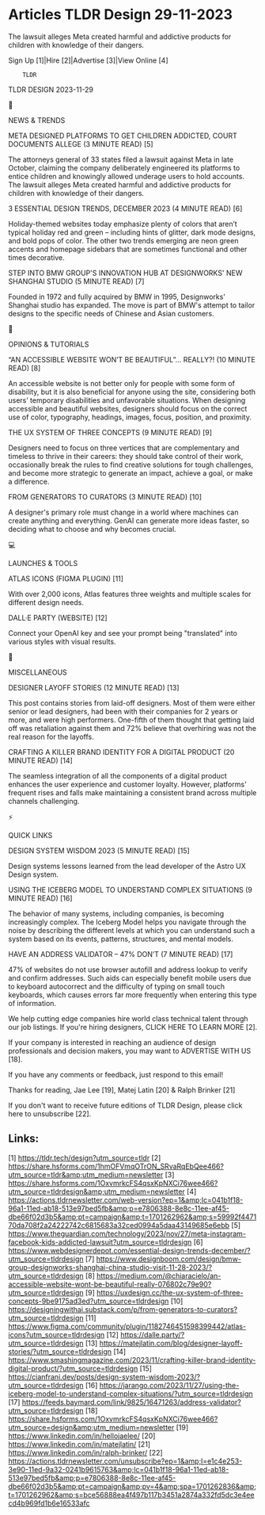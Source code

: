 # Articles TLDR Design 29-11-2023

The lawsuit alleges Meta created harmful and addictive products for
children with knowledge of their dangers.  

Sign Up [1]|Hire [2]|Advertise [3]|View Online [4] 

		TLDR 

TLDR DESIGN 2023-11-29

📱 

NEWS & TRENDS

 META DESIGNED PLATFORMS TO GET CHILDREN ADDICTED, COURT DOCUMENTS
ALLEGE (3 MINUTE READ) [5] 

 The attorneys general of 33 states filed a lawsuit against Meta in
late October, claiming the company deliberately engineered its
platforms to entice children and knowingly allowed underage users to
hold accounts. The lawsuit alleges Meta created harmful and addictive
products for children with knowledge of their dangers. 

 3 ESSENTIAL DESIGN TRENDS, DECEMBER 2023 (4 MINUTE READ) [6] 

 Holiday-themed websites today emphasize plenty of colors that
aren’t typical holiday red and green – including hints of glitter,
dark mode designs, and bold pops of color. The other two trends
emerging are neon green accents and homepage sidebars that are
sometimes functional and other times decorative. 

 STEP INTO BMW GROUP'S INNOVATION HUB AT DESIGNWORKS' NEW SHANGHAI
STUDIO (5 MINUTE READ) [7] 

 Founded in 1972 and fully acquired by BMW in 1995, Designworks'
Shanghai studio has expanded. The move is part of BMW's attempt to
tailor designs to the specific needs of Chinese and Asian customers. 

🚀 

OPINIONS & TUTORIALS

 “AN ACCESSIBLE WEBSITE WON’T BE BEAUTIFUL”… REALLY?! (10
MINUTE READ) [8] 

 An accessible website is not better only for people with some form of
disability, but it is also beneficial for anyone using the site,
considering both users’ temporary disabilities and unfavorable
situations. When designing accessible and beautiful websites,
designers should focus on the correct use of color, typography,
headings, images, focus, position, and proximity. 

 THE UX SYSTEM OF THREE CONCEPTS (9 MINUTE READ) [9] 

 Designers need to focus on three vertices that are complementary and
timeless to thrive in their careers: they should take control of their
work, occasionally break the rules to find creative solutions for
tough challenges, and become more strategic to generate an impact,
achieve a goal, or make a difference. 

 FROM GENERATORS TO CURATORS (3 MINUTE READ) [10] 

 A designer's primary role must change in a world where machines can
create anything and everything. GenAI can generate more ideas faster,
so deciding what to choose and why becomes crucial. 

💻 

LAUNCHES & TOOLS

 ATLAS ICONS (FIGMA PLUGIN) [11] 

 With over 2,000 icons, Atlas features three weights and multiple
scales for different design needs. 

 DALL·E PARTY (WEBSITE) [12] 

 Connect your OpenAI key and see your prompt being "translated" into
various styles with visual results. 

🎁 

MISCELLANEOUS

 DESIGNER LAYOFF STORIES (12 MINUTE READ) [13] 

 This post contains stories from laid-off designers. Most of them were
either senior or lead designers, had been with their companies for 2
years or more, and were high performers. One-fifth of them thought
that getting laid off was retaliation against them and 72% believe
that overhiring was not the real reason for the layoffs. 

 CRAFTING A KILLER BRAND IDENTITY FOR A DIGITAL PRODUCT (20 MINUTE
READ) [14] 

 The seamless integration of all the components of a digital product
enhances the user experience and customer loyalty. However, platforms'
frequent rises and falls make maintaining a consistent brand across
multiple channels challenging. 

⚡ 

QUICK LINKS

 DESIGN SYSTEM WISDOM 2023 (5 MINUTE READ) [15] 

 Design systems lessons learned from the lead developer of the Astro
UX Design system. 

 USING THE ICEBERG MODEL TO UNDERSTAND COMPLEX SITUATIONS (9 MINUTE
READ) [16] 

 The behavior of many systems, including companies, is becoming
increasingly complex. The Iceberg Model helps you navigate through the
noise by describing the different levels at which you can understand
such a system based on its events, patterns, structures, and mental
models. 

 HAVE AN ADDRESS VALIDATOR – 47% DON’T (7 MINUTE READ) [17] 

 47% of websites do not use browser autofill and address lookup to
verify and confirm addresses. Such aids can especially benefit mobile
users due to keyboard autocorrect and the difficulty of typing on
small touch keyboards, which causes errors far more frequently when
entering this type of information. 

 We help cutting edge companies hire world class technical talent
through our job listings. If you're hiring designers, CLICK HERE TO
LEARN MORE [2]. 

If your company is interested in reaching an audience of design
professionals and decision makers, you may want to ADVERTISE WITH US
[18]. 

If you have any comments or feedback, just respond to this email! 

Thanks for reading, 
Jae Lee [19], Matej Latin [20] & Ralph Brinker [21] 

If you don't want to receive future editions of TLDR Design,
please click here to unsubscribe [22]. 

 

Links:
------
[1] https://tldr.tech/design?utm_source=tldr
[2] https://share.hsforms.com/1hmOFVmqOTrON_SRvaRqEbQee466?utm_source=tldr&amp;utm_medium=newsletter
[3] https://share.hsforms.com/1OxvmrkcFS4qsxKpNXCi76wee466?utm_source=tldrdesign&amp;utm_medium=newsletter
[4] https://actions.tldrnewsletter.com/web-version?ep=1&amp;lc=041b1f18-96a1-11ed-ab18-513e97bed5fb&amp;p=e7806388-8e8c-11ee-af45-dbe66f02d3b5&amp;pt=campaign&amp;t=1701262962&amp;s=59992f447170da708f2a24222742c6815683a32ced0994a5daa43149685e6ebb
[5] https://www.theguardian.com/technology/2023/nov/27/meta-instagram-facebook-kids-addicted-lawsuit?utm_source=tldrdesign
[6] https://www.webdesignerdepot.com/essential-design-trends-december/?utm_source=tldrdesign
[7] https://www.designboom.com/design/bmw-group-designworks-shanghai-china-studio-visit-11-28-2023/?utm_source=tldrdesign
[8] https://medium.com/@chiaracielo/an-accessible-website-wont-be-beautiful-really-076802c79e90?utm_source=tldrdesign
[9] https://uxdesign.cc/the-ux-system-of-three-concepts-9be9175ad3ed?utm_source=tldrdesign
[10] https://designingwithai.substack.com/p/from-generators-to-curators?utm_source=tldrdesign
[11] https://www.figma.com/community/plugin/1182746451598399442/atlas-icons?utm_source=tldrdesign
[12] https://dalle.party/?utm_source=tldrdesign
[13] https://matejlatin.com/blog/designer-layoff-stories/?utm_source=tldrdesign
[14] https://www.smashingmagazine.com/2023/11/crafting-killer-brand-identity-digital-product/?utm_source=tldrdesign
[15] https://cianfrani.dev/posts/design-system-wisdom-2023/?utm_source=tldrdesign
[16] https://jarango.com/2023/11/27/using-the-iceberg-model-to-understand-complex-situations/?utm_source=tldrdesign
[17] https://feeds.baymard.com/link/9825/16471263/address-validator?utm_source=tldrdesign
[18] https://share.hsforms.com/1OxvmrkcFS4qsxKpNXCi76wee466?utm_source=design&amp;utm_medium=newsletter
[19] https://www.linkedin.com/in/hellojaelee/
[20] https://www.linkedin.com/in/matejlatin/
[21] https://www.linkedin.com/in/ralph-brinker/
[22] https://actions.tldrnewsletter.com/unsubscribe?ep=1&amp;l=e1c4e253-3e90-11ed-9a32-0241b9615763&amp;lc=041b1f18-96a1-11ed-ab18-513e97bed5fb&amp;p=e7806388-8e8c-11ee-af45-dbe66f02d3b5&amp;pt=campaign&amp;pv=4&amp;spa=1701262836&amp;t=1701262962&amp;s=bce56888ea4f497b117b3451a2874a332fd5dc3e4eecd4b969fd1b6e16533afc
